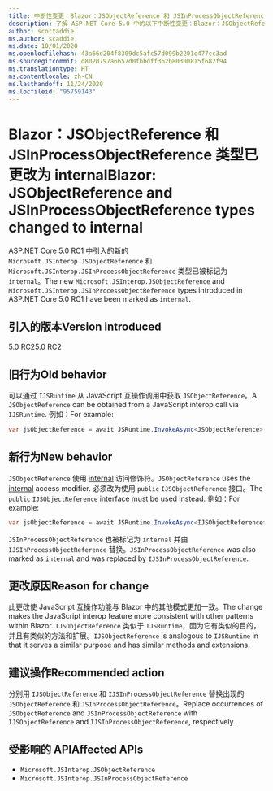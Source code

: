 ```yaml
---
title: 中断性变更：Blazor：JSObjectReference 和 JSInProcessObjectReference 类型已更改为 internal
description: 了解 ASP.NET Core 5.0 中的以下中断性变更：Blazor：JSObjectReference 和 JSInProcessObjectReference 类型已更改为 internal
author: scottaddie
ms.author: scaddie
ms.date: 10/01/2020
ms.openlocfilehash: 43a66d204f8309dc5afc57d099b2201c477cc3ad
ms.sourcegitcommit: d8020797a6657d0fbbdff362b80300815f682f94
ms.translationtype: HT
ms.contentlocale: zh-CN
ms.lasthandoff: 11/24/2020
ms.locfileid: "95759143"
---
```

# <a name="blazor-jsobjectreference-and-jsinprocessobjectreference-types-changed-to-internal"></a><span data-ttu-id="1ed55-103">Blazor：JSObjectReference 和 JSInProcessObjectReference 类型已更改为 internal</span><span class="sxs-lookup"><span data-stu-id="1ed55-103">Blazor: JSObjectReference and JSInProcessObjectReference types changed to internal</span></span>

<span data-ttu-id="1ed55-104">ASP.NET Core 5.0 RC1 中引入的新的 `Microsoft.JSInterop.JSObjectReference` 和 `Microsoft.JSInterop.JSInProcessObjectReference` 类型已被标记为 `internal`。</span><span class="sxs-lookup"><span data-stu-id="1ed55-104">The new `Microsoft.JSInterop.JSObjectReference` and `Microsoft.JSInterop.JSInProcessObjectReference` types introduced in ASP.NET Core 5.0 RC1 have been marked as `internal`.</span></span>

## <a name="version-introduced"></a><span data-ttu-id="1ed55-105">引入的版本</span><span class="sxs-lookup"><span data-stu-id="1ed55-105">Version introduced</span></span>

<span data-ttu-id="1ed55-106">5.0 RC2</span><span class="sxs-lookup"><span data-stu-id="1ed55-106">5.0 RC2</span></span>

## <a name="old-behavior"></a><span data-ttu-id="1ed55-107">旧行为</span><span class="sxs-lookup"><span data-stu-id="1ed55-107">Old behavior</span></span>

<span data-ttu-id="1ed55-108">可以通过 `IJSRuntime` 从 JavaScript 互操作调用中获取 `JSObjectReference`。</span><span class="sxs-lookup"><span data-stu-id="1ed55-108">A `JSObjectReference` can be obtained from a JavaScript interop call via `IJSRuntime`.</span></span> <span data-ttu-id="1ed55-109">例如：</span><span class="sxs-lookup"><span data-stu-id="1ed55-109">For example:</span></span>

```csharp
var jsObjectReference = await JSRuntime.InvokeAsync<JSObjectReference>(...);
```

## <a name="new-behavior"></a><span data-ttu-id="1ed55-110">新行为</span><span class="sxs-lookup"><span data-stu-id="1ed55-110">New behavior</span></span>

<span data-ttu-id="1ed55-111">`JSObjectReference` 使用 [internal](../../../../csharp/language-reference/keywords/internal.md) 访问修饰符。</span><span class="sxs-lookup"><span data-stu-id="1ed55-111">`JSObjectReference` uses the [internal](../../../../csharp/language-reference/keywords/internal.md) access modifier.</span></span> <span data-ttu-id="1ed55-112">必须改为使用 `public` `IJSObjectReference` 接口。</span><span class="sxs-lookup"><span data-stu-id="1ed55-112">The `public` `IJSObjectReference` interface must be used instead.</span></span> <span data-ttu-id="1ed55-113">例如：</span><span class="sxs-lookup"><span data-stu-id="1ed55-113">For example:</span></span>

```csharp
var jsObjectReference = await JSRuntime.InvokeAsync<IJSObjectReference>(...);
```

<span data-ttu-id="1ed55-114">`JSInProcessObjectReference` 也被标记为 `internal` 并由 `IJSInProcessObjectReference` 替换。</span><span class="sxs-lookup"><span data-stu-id="1ed55-114">`JSInProcessObjectReference` was also marked as `internal` and was replaced by `IJSInProcessObjectReference`.</span></span>

## <a name="reason-for-change"></a><span data-ttu-id="1ed55-115">更改原因</span><span class="sxs-lookup"><span data-stu-id="1ed55-115">Reason for change</span></span>

<span data-ttu-id="1ed55-116">此更改使 JavaScript 互操作功能与 Blazor 中的其他模式更加一致。</span><span class="sxs-lookup"><span data-stu-id="1ed55-116">The change makes the JavaScript interop feature more consistent with other patterns within Blazor.</span></span> <span data-ttu-id="1ed55-117">`IJSObjectReference` 类似于 `IJSRuntime`，因为它有类似的目的，并且有类似的方法和扩展。</span><span class="sxs-lookup"><span data-stu-id="1ed55-117">`IJSObjectReference` is analogous to `IJSRuntime` in that it serves a similar purpose and has similar methods and extensions.</span></span>

## <a name="recommended-action"></a><span data-ttu-id="1ed55-118">建议操作</span><span class="sxs-lookup"><span data-stu-id="1ed55-118">Recommended action</span></span>

<span data-ttu-id="1ed55-119">分别用 `IJSObjectReference` 和 `IJSInProcessObjectReference` 替换出现的 `JSObjectReference` 和 `JSInProcessObjectReference`。</span><span class="sxs-lookup"><span data-stu-id="1ed55-119">Replace occurrences of `JSObjectReference` and `JSInProcessObjectReference` with `IJSObjectReference` and `IJSInProcessObjectReference`, respectively.</span></span>

## <a name="affected-apis"></a><span data-ttu-id="1ed55-120">受影响的 API</span><span class="sxs-lookup"><span data-stu-id="1ed55-120">Affected APIs</span></span>

- `Microsoft.JSInterop.JSObjectReference`
- `Microsoft.JSInterop.JSInProcessObjectReference`

<!--

### Category

ASP.NET Core

### Affected APIs

- `T:Microsoft.JSInterop.JSObjectReference`
- `T:Microsoft.JSInterop.JSInProcessObjectReference`

-->
